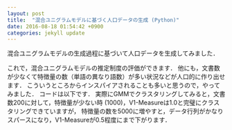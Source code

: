 ```yaml
---
layout: post
title:  "混合ユニグラムモデルに基づく人口データの生成 (Python)"
date: 2016-08-18 01:54:42 +0900
categories: jekyll update
---
```


混合ユニグラムモデルの生成過程に基づいて人口データを生成してみました．

これで，混合ユニグラムモデルの推定制度の評価ができます．
他にも，文書数が少なくて特徴量の数（単語の異なり語数）が多い状況などが人口的に作り出せます．
こういうところからインスパイアされることも多いと思うので，やってみました．
コードは以下です．
実際にGMMでクラスタリングしてみると，文書数200に対して，特徴量が少ない時 (1000)，V1-Measureは1.0と完璧にクラスタリングできていますが，
特徴量の数を5000に増やすと，データ行列がかなりスパースになり，V1-Measureが0.5程度にまで下がります．

<script src="https://gist.github.com/nkt1546789/128ba21445cbbcc57e8098e8341ee431.js"></script>
